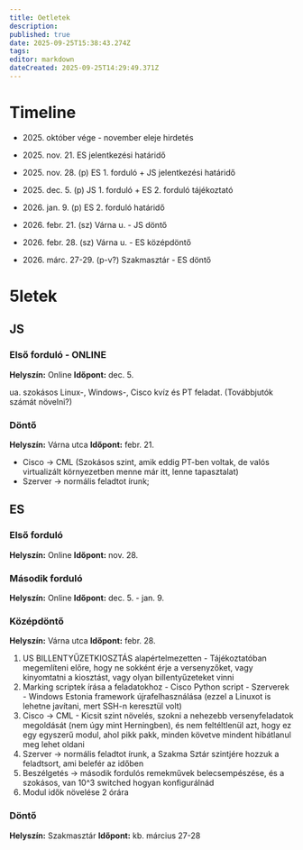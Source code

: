 ```yaml
---
title: Oetletek
description: 
published: true
date: 2025-09-25T15:38:43.274Z
tags: 
editor: markdown
dateCreated: 2025-09-25T14:29:49.371Z
---
```


# Timeline

- 2025\. október vége - november eleje hirdetés
- 2025\. nov. 21. ES jelentkezési határidő

- 2025\. nov. 28. (p) ES 1. forduló + JS jelentkezési határidő

- 2025\. dec. 5. (p) JS 1. forduló + ES 2. forduló tájékoztató

- 2026\. jan. 9. (p) ES 2. forduló határidő

- 2026\. febr. 21. (sz) Várna u. - JS döntő
- 2026\. febr. 28. (sz) Várna u. - ES középdöntő

- 2026\. márc. 27-29. (p-v?) Szakmasztár - ES döntő

# 5letek

## JS

### Első forduló - ONLINE

**Helyszín:** Online
**Időpont:** dec. 5.

ua. szokásos Linux-, Windows-, Cisco kvíz és PT feladat. (Továbbjutók számát növelni?)

### Döntő

**Helyszín:** Várna utca
**Időpont:** febr. 21.

- Cisco -> CML (Szokásos szint, amik eddig PT-ben voltak, de valós virtualizált környezetben menne már itt, lenne tapasztalat)
- Szerver -> normális feladtot írunk;

## ES

### Első forduló

**Helyszín:** Online
**Időpont:** nov. 28.

### Második forduló

**Helyszín:** Online
**Időpont:** dec. 5. - jan. 9.

### Középdöntő

**Helyszín:** Várna utca
**Időpont:** febr. 28.

1. US BILLENTYŰZETKIOSZTÁS alapértelmezetten - Tájékoztatóban megemlíteni előre, hogy ne sokként érje a versenyzőket, vagy kinyomtatni a kiosztást, vagy olyan billentyűzeteket vinni
2. Marking scriptek írása a feladatokhoz - Cisco Python script - Szerverek - Windows Estonia framework újrafelhasználása (ezzel a Linuxot is lehetne javítani, mert SSH-n keresztül volt)
3. Cisco -> CML - Kicsit szint növelés, szokni a nehezebb versenyfeladatok megoldását (nem úgy mint Herningben), és nem feltéltlenül azt, hogy ez egy egyszerű modul, ahol pikk pakk, minden követve mindent hibátlanul meg lehet oldani
4. Szerver -> normális feladtot írunk, a Szakma Sztár szintjére hozzuk a feladtsort, ami belefér az időben
5. Beszélgetés -> második fordulós remekművek belecsempészése, és a szokásos, van 10^3 switched hogyan konfigurálnád
6. Modul idők növelése 2 órára

### Döntő

**Helyszín:** Szakmasztár
**Időpont:** kb. március 27-28
